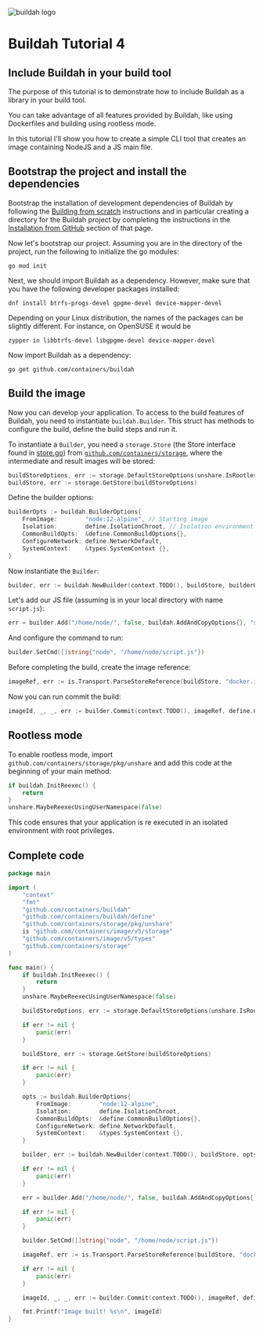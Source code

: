![buildah logo](../../logos/buildah-logo_large.png)

# Buildah Tutorial 4
## Include Buildah in your build tool

The purpose of this tutorial is to demonstrate how to include Buildah as a library in your build tool.

You can take advantage of all features provided by Buildah, like using Dockerfiles and building using rootless mode.

In this tutorial I'll show you how to create a simple CLI tool that creates an image containing NodeJS and a JS main file.

## Bootstrap the project and install the dependencies

Bootstrap the installation of development dependencies of Buildah by following the [Building from scratch](https://github.com/slinkydeveloper/buildah/blob/master/install.md#building-from-scratch) instructions and in particular creating a directory for the Buildah project by completing the instructions in the [Installation from GitHub](https://github.com/containers/buildah/blob/master/install.md#installation-from-github) section of that page.

Now let's bootstrap our project. Assuming you are in the directory of the project, run the following to initialize the go modules:


```shell
go mod init
```

Next, we should import Buildah as a dependency. However, make sure that you have the following
developer packages installed:

```shell
dnf install btrfs-progs-devel gpgme-devel device-mapper-devel
```

Depending on your Linux distribution, the names of the packages can be slightly different. For instance, on
OpenSUSE it would be

```shell
zypper in libbtrfs-devel libgpgme-devel device-mapper-devel
```

Now import Buildah as a dependency:

```shell
go get github.com/containers/buildah
```

## Build the image

Now you can develop your application. To access to the build features of Buildah, you need to instantiate `buildah.Builder`. This struct has methods to configure the build, define the build steps and run it.

To instantiate a `Builder`, you need a `storage.Store` (the Store interface found in [store.go](https://github.com/containers/storage/blob/master/store.go)) from [`github.com/containers/storage`](https://github.com/containers/storage), where the intermediate and result images will be stored:

```go
buildStoreOptions, err := storage.DefaultStoreOptions(unshare.IsRootless(), unshare.GetRootlessUID())
buildStore, err := storage.GetStore(buildStoreOptions)
```

Define the builder options:

```go
builderOpts := buildah.BuilderOptions{
    FromImage:        "node:12-alpine", // Starting image
    Isolation:        define.IsolationChroot, // Isolation environment
    CommonBuildOpts:  &define.CommonBuildOptions{},
    ConfigureNetwork: define.NetworkDefault,
    SystemContext: 	  &types.SystemContext {},
}
```

Now instantiate the `Builder`:

```go
builder, err := buildah.NewBuilder(context.TODO(), buildStore, builderOpts)
```

Let's add our JS file (assuming is in your local directory with name `script.js`):

```go
err = builder.Add("/home/node/", false, buildah.AddAndCopyOptions{}, "script.js")
```

And configure the command to run:

```go
builder.SetCmd([]string{"node", "/home/node/script.js"})
```

Before completing the build, create the image reference:

```go
imageRef, err := is.Transport.ParseStoreReference(buildStore, "docker.io/myusername/my-image")
```

Now you can run commit the build:

```go
imageId, _, _, err := builder.Commit(context.TODO(), imageRef, define.CommitOptions{})
```

## Rootless mode

To enable rootless mode, import `github.com/containers/storage/pkg/unshare` and add this code at the beginning of your main method:

```go
if buildah.InitReexec() {
    return
}
unshare.MaybeReexecUsingUserNamespace(false)
```

This code ensures that your application is re executed in an isolated environment with root privileges.

## Complete code

```go
package main

import (
	"context"
	"fmt"
	"github.com/containers/buildah"
	"github.com/containers/buildah/define"
	"github.com/containers/storage/pkg/unshare"
	is "github.com/containers/image/v5/storage"
	"github.com/containers/image/v5/types"
	"github.com/containers/storage"
)

func main() {
	if buildah.InitReexec() {
		return
	}
	unshare.MaybeReexecUsingUserNamespace(false)

	buildStoreOptions, err := storage.DefaultStoreOptions(unshare.IsRootless(), unshare.GetRootlessUID())

	if err != nil {
		panic(err)
	}

	buildStore, err := storage.GetStore(buildStoreOptions)

	if err != nil {
		panic(err)
	}

	opts := buildah.BuilderOptions{
		FromImage:        "node:12-alpine",
		Isolation:        define.IsolationChroot,
		CommonBuildOpts:  &define.CommonBuildOptions{},
		ConfigureNetwork: define.NetworkDefault,
		SystemContext: 	  &types.SystemContext {},
	}

	builder, err := buildah.NewBuilder(context.TODO(), buildStore, opts)

	if err != nil {
		panic(err)
	}

	err = builder.Add("/home/node/", false, buildah.AddAndCopyOptions{}, "script.js")

	if err != nil {
		panic(err)
	}

	builder.SetCmd([]string{"node", "/home/node/script.js"})

	imageRef, err := is.Transport.ParseStoreReference(buildStore, "docker.io/myusername/my-image")

	if err != nil {
		panic(err)
	}

	imageId, _, _, err := builder.Commit(context.TODO(), imageRef, define.CommitOptions{})

	fmt.Printf("Image built! %s\n", imageId)
}
```
